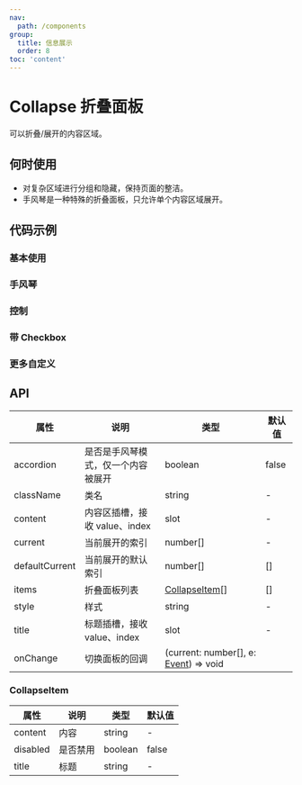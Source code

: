 ```yaml
---
nav:
  path: /components
group:
  title: 信息展示
  order: 8
toc: 'content'
---
```


# Collapse 折叠面板

<code src="../../docs/components/compatibility.tsx" inline="true"></code>

可以折叠/展开的内容区域。

## 何时使用

- 对复杂区域进行分组和隐藏，保持页面的整洁。
- 手风琴是一种特殊的折叠面板，只允许单个内容区域展开。

## 代码示例

### 基本使用

<code src='pages/Collapse/index'></code>

### 手风琴

<code src='pages/CollapseAccordion/index'></code>

### 控制

<code src='pages/CollapseControl/index'></code>

### 带 Checkbox

<code src="pages/CollapseWithCheckbox/index"></code>

### 更多自定义

<code src='pages/CollapseCustom/index'></code>


## API

| 属性       | 说明                         | 类型        | 默认值 |
| ---------- | ---------------------------- | ----------- | ------ |
| accordion  | 是否是手风琴模式，仅一个内容被展开 | boolean     | false  |
| className  | 类名                          | string      | -      | 
| content    | 内容区插槽，接收 value、index | slot        | -      | 
| current    | 当前展开的索引                 | number[]    | -      | 
| defaultCurrent | 当前展开的默认索引         | number[]    | []     |  
| items      | 折叠面板列表                   | [CollapseItem](#collapseitem)[] | [] |  
| style      | 样式                          | string      | -      | 
| title      | 标题插槽，接收 value、index   | slot        | -      | 
| onChange   | 切换面板的回调                 | (current: number[], e: [Event](https://opendocs.alipay.com/mini/framework/event-object)) => void |

### CollapseItem

| 属性       | 说明      | 类型    | 默认值 |
| ---------- | --------- | ------- | ------ |
| content    | 内容      | string  | -      |
| disabled   | 是否禁用   | boolean | false  |
| title      | 标题      | string  | -      |
